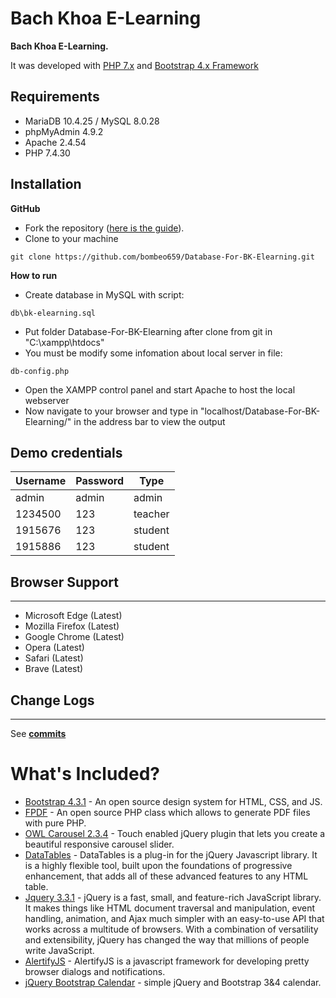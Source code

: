 # Bach Khoa E-Learning
 

**Bach Khoa E-Learning.**

It was developed with [PHP 7.x](https://www.php.net/) and [Bootstrap 4.x Framework](http://getbootstrap.com)

## Requirements 
- MariaDB 10.4.25 / MySQL 8.0.28
- phpMyAdmin 4.9.2 
- Apache 2.4.54 
- PHP 7.4.30

## Installation
**GitHub**
- Fork the repository ([here is the guide](https://help.github.com/articles/fork-a-repo/)).
- Clone to your machine
```
git clone https://github.com/bombeo659/Database-For-BK-Elearning.git
```
**How to run**
 - Create database in MySQL with script:
 ```DIR 
 db\bk-elearning.sql 
 ```
 - Put folder Database-For-BK-Elearning after clone from git in "C:\xampp\htdocs"
 - You must be modify some infomation about local server in file:
 ```DIR 
 db-config.php 
 ```
 - Open the XAMPP control panel and start Apache to host the local webserver
 - Now navigate to your browser and type in "localhost/Database-For-BK-Elearning/" in the address bar to view the output

## Demo credentials 
| Username       | Password       | Type           |
|----------------|----------------|----------------|
|admin           |admin           | admin          |
|1234500         |123             | teacher        |
|1915676         |123             | student        |
|1915886         |123             | student        |


## Browser Support
----------
- Microsoft Edge (Latest)
- Mozilla Firefox (Latest)
- Google Chrome (Latest)
- Opera (Latest)
- Safari (Latest)
- Brave (Latest)

## Change Logs
----------
See  **[commits](https://github.com/bombeo659/Database-For-BK-Elearning/commits/main)**


# What's Included?

- [Bootstrap 4.3.1](https://getbootstrap.com) - An open source design system for HTML, CSS, and JS.
- [FPDF](http://www.fpdf.org/) - An open source PHP class which allows to generate PDF files with pure PHP.
- [OWL Carousel 2.3.4](https://owlcarousel2.github.io/OwlCarousel2/) - Touch enabled jQuery plugin that lets you create a beautiful responsive carousel slider.
- [DataTables](https://datatables.net) - DataTables is a plug-in for the jQuery Javascript library. It is a highly flexible tool, built upon the foundations of progressive enhancement, that adds all of these advanced features to any HTML table.
- [Jquery 3.3.1](https://jquery.com) - jQuery is a fast, small, and feature-rich JavaScript library. It makes things like HTML document traversal and manipulation, event handling, animation, and Ajax much simpler with an easy-to-use API that works across a multitude of browsers. With a combination of versatility and extensibility, jQuery has changed the way that millions of people write JavaScript.
- [AlertifyJS](https://alertifyjs.com/) - AlertifyJS is a javascript framework for developing pretty browser dialogs and notifications.
- [jQuery Bootstrap Calendar](https://github.com/zatorck/jquery-bootstrap-year-calendar)  - simple jQuery and Bootstrap 3&4 calendar.
